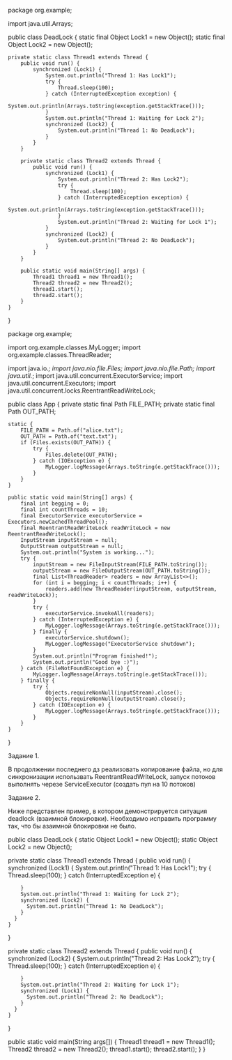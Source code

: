 package org.example;


import java.util.Arrays;

public class DeadLock {
    static final Object Lock1 = new Object();
    static final Object Lock2 = new Object();

    private static class Thread1 extends Thread {
        public void run() {
            synchronized (Lock1) {
                System.out.println("Thread 1: Has Lock1");
                try {
                    Thread.sleep(100);
                } catch (InterruptedException exception) {
                    System.out.println(Arrays.toString(exception.getStackTrace()));
                }
                System.out.println("Thread 1: Waiting for Lock 2");
                synchronized (Lock2) {
                    System.out.println("Thread 1: No DeadLock");
                }
            }
        }

        private static class Thread2 extends Thread {
            public void run() {
                synchronized (Lock1) {
                    System.out.println("Thread 2: Has Lock2");
                    try {
                        Thread.sleep(100);
                    } catch (InterruptedException exception) {
                        System.out.println(Arrays.toString(exception.getStackTrace()));
                    }
                    System.out.println("Thread 2: Waiting for Lock 1");
                }
                synchronized (Lock2) {
                    System.out.println("Thread 2: No DeadLock");
                }
            }
        }

        public static void main(String[] args) {
            Thread1 thread1 = new Thread1();
            Thread2 thread2 = new Thread2();
            thread1.start();
            thread2.start();
        }
    }
}

  
package org.example;

import org.example.classes.MyLogger;
import org.example.classes.ThreadReader;

import java.io.*;
import java.nio.file.Files;
import java.nio.file.Path;
import java.util.*;
import java.util.concurrent.ExecutorService;
import java.util.concurrent.Executors;
import java.util.concurrent.locks.ReentrantReadWriteLock;


public class App {
    private static final Path FILE_PATH;
    private static final Path OUT_PATH;

    static {
        FILE_PATH = Path.of("alice.txt");
        OUT_PATH = Path.of("text.txt");
        if (Files.exists(OUT_PATH)) {
            try {
                Files.delete(OUT_PATH);
            } catch (IOException e) {
                MyLogger.logMessage(Arrays.toString(e.getStackTrace()));
            }
        }
    }

    public static void main(String[] args) {
        final int begging = 0;
        final int countThreads = 10;
        final ExecutorService executorService = Executors.newCachedThreadPool();
        final ReentrantReadWriteLock readWriteLock = new ReentrantReadWriteLock();
        InputStream inputStream = null;
        OutputStream outputStream = null;
        System.out.println("System is working...");
        try {
            inputStream = new FileInputStream(FILE_PATH.toString());
            outputStream = new FileOutputStream(OUT_PATH.toString());
            final List<ThreadReader> readers = new ArrayList<>();
            for (int i = begging; i < countThreads; i++) {
                readers.add(new ThreadReader(inputStream, outputStream, readWriteLock));
            }
            try {
                executorService.invokeAll(readers);
            } catch (InterruptedException e) {
                MyLogger.logMessage(Arrays.toString(e.getStackTrace()));
            } finally {
                executorService.shutdown();
                MyLogger.logMessage("ExecutorService shutdown");
            }
            System.out.println("Program finished!");
            System.out.println("Good bye :)");
        } catch (FileNotFoundException e) {
            MyLogger.logMessage(Arrays.toString(e.getStackTrace()));
        } finally {
            try {
                Objects.requireNonNull(inputStream).close();
                Objects.requireNonNull(outputStream).close();
            } catch (IOException e) {
                MyLogger.logMessage(Arrays.toString(e.getStackTrace()));
            }
        }
    }
}









Задание 1.

В продолжении последнего дз реализовать копирование файла, но для синхронизации использвать ReentrantReadWriteLock,
запуск потоков выполнять черезе ServiceExecutor (создать пул на 10 потоков)

Задание 2.

Ниже представлен пример, в котором демонстрируется ситуация deadlock (взаимной блокировки).
Необходимо исправить программу так, что бы азаимной блокировки не было.

public class DeadLock {
  static Object Lock1 = new Object();
  static Object Lock2 = new Object();

  private static class Thread1 extends Thread {
    public void run() {
      synchronized (Lock1) {
        System.out.println("Thread 1: Has Lock1");
        try {
          Thread.sleep(100);
        } catch (InterruptedException e) {

        }
        System.out.println("Thread 1: Waiting for Lock 2");
        synchronized (Lock2) {
          System.out.println("Thread 1: No DeadLock");
        }
      }
    }
  }

  private static class Thread2 extends Thread {
    public void run() {
      synchronized (Lock2) {
        System.out.println("Thread 2: Has Lock2");
        try {
          Thread.sleep(100);
        } catch (InterruptedException e) {

        }
        System.out.println("Thread 2: Waiting for Lock 1");
        synchronized (Lock1) {
          System.out.println("Thread 2: No DeadLock");
        }
      }
    }
  }

  public static void main(String args[]) {
    Thread1 thread1 = new Thread1();
    Thread2 thread2 = new Thread2();
    thread1.start();
    thread2.start();
  }
}